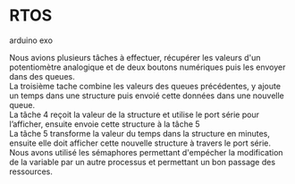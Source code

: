 # RTOS
arduino exo

Nous avions plusieurs tâches à effectuer, récupérer les valeurs d'un potentiomètre analogique et de deux boutons numériques puis les envoyer dans des queues. 
<br />La troisième tache combine les valeurs des queues précédentes, y ajoute un temps dans une structure puis envoié cette données dans une nouvelle queue.
<br />La tâche 4 reçoit la valeur de la structure et utilise le port série pour l’afficher, ensuite envoie cette structure à la tâche 5
<br />La tâche 5 transforme la valeur du temps dans la structure en minutes, ensuite elle doit afficher cette nouvelle structure à travers le port série.
<br />Nous avons utilisé les sémaphores permettant d'empécher la modification de la variable par un autre processus et permettant un bon passage des ressources.
